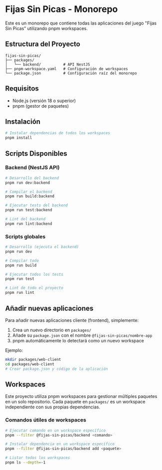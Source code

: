 # Fijas Sin Picas - Monorepo

Este es un monorepo que contiene todas las aplicaciones del juego "Fijas Sin Picas" utilizando pnpm workspaces.

## Estructura del Proyecto

```
fijas-sin-picas/
├── packages/
│   └── backend/          # API NestJS
├── pnpm-workspace.yaml   # Configuración de workspaces
└── package.json          # Configuración raíz del monorepo
```

## Requisitos

- Node.js (versión 18 o superior)
- pnpm (gestor de paquetes)

## Instalación

```bash
# Instalar dependencias de todos los workspaces
pnpm install
```

## Scripts Disponibles

### Backend (NestJS API)

```bash
# Desarrollo del backend
pnpm run dev:backend

# Compilar el backend
pnpm run build:backend

# Ejecutar tests del backend
pnpm run test:backend

# Lint del backend
pnpm run lint:backend
```

### Scripts globales

```bash
# Desarrollo (ejecuta el backend)
pnpm run dev

# Compilar todo
pnpm run build

# Ejecutar todos los tests
pnpm run test

# Lint de todo el proyecto
pnpm run lint
```

## Añadir nuevas aplicaciones

Para añadir nuevas aplicaciones cliente (frontend), simplemente:

1. Crea un nuevo directorio en `packages/`
2. Añade su `package.json` con el nombre `@fijas-sin-picas/nombre-app`
3. pnpm automáticamente lo detectará como un nuevo workspace

Ejemplo:
```bash
mkdir packages/web-client
cd packages/web-client
# Crear package.json y código de la aplicación
```

## Workspaces

Este proyecto utiliza pnpm workspaces para gestionar múltiples paquetes en un solo repositorio. Cada paquete en `packages/` es un workspace independiente con sus propias dependencias.

### Comandos útiles de workspaces

```bash
# Ejecutar comando en un workspace específico
pnpm --filter @fijas-sin-picas/backend <comando>

# Instalar dependencia en un workspace específico
pnpm --filter @fijas-sin-picas/backend add <paquete>

# Listar todos los workspaces
pnpm ls --depth=-1
```
